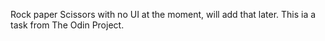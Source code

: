 Rock paper Scissors with no UI at the moment, will add that later. This ia a task from The Odin Project.